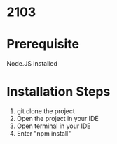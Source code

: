 # 2103

# Prerequisite
Node.JS installed

# Installation Steps
1. git clone the project
2. Open the project in your IDE
3. Open terminal in your IDE
4. Enter "npm install"

